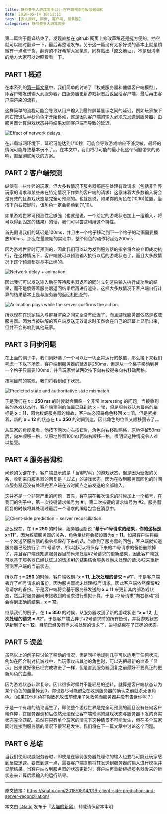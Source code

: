 ```yaml
---
title: 快节奏多人游戏同步(2)-客户端预测与服务器调和
date: 2018-05-14 18:11:11
tags: [多人游戏, 同步, 客户端, 服务器]
categories: 快节奏多人游戏同步
---
```


第二篇终于翻译结束了，发现直接在 github 网页上修改草稿还是挺方便的，抽空就可以随时翻译一下，最后再整理发布。关于这一篇没有太多好说的基本上就是稍微有一点点干货，翻译的不好希望大家见谅，同样贴出「[原文地址](http://www.gabrielgambetta.com/client-side-prediction-server-reconciliation.html)」，不是很清晰的地方大家可以对照着看一下。

<!--more-->

## PART 1 概述

在本系列的[第一篇文章](http://snatix.com/2018/05/07/015-client-server-game-architecture/)中，我们简单的讨论了『权威服务器和傀儡客户端模型』，即客户端发送输入到服务器，由服务器更新游戏状态后返回给客户端，最后再由客户端渲染的流程。

这样简单的流程可能会导致从用户输入到最终屏幕显示之间的延迟，例如玩家按下向右按键后半秒角色才开始移动，这是因为客户端的输入必须先发送到服务器，由服务器计算游戏状态并将结果发回客户端而导致的延迟。

![Effect of network delays.](http://www.gabrielgambetta.com/img/fpm2-01.png)

在非局域网环境下，延迟可能达到1/10秒，可能会导致游戏响应不够灵敏，最坏的情况可能导致基本玩不了。。在本文中，我们将尽可能的最小化这个问题带来的影响，直至彻底解决的方案。

## PART 2 客户端预测

纵使有一些作弊的玩家，但大多数情况下服务器都是在处理有效请求（包括非作弊玩家的请求和某些未在特定情况下作弊的客户端的请求）这意味着大多数输入将会是有效的且游戏状态是完全可预测的。也就是说，如果你的角色在(10,10)位置，当按下向右按键时，该角色一定会移动到(11,10)。

如果游戏世界可预测性足够强（也就是说，一个给定的游戏状态加上一组输入，将可以得到固定的结果）的话，我们可以尝试利用这个特性。

首先假设我们的延迟是100ms，并且由一个格子移动到下一个格子的动画需要播放100ms，那么在最原始的实现中，整个角色的动作将延迟200ms

因为游戏世界时可预测的，因此我们可以认为发到服务器的指令将会被立即成功执行，在这种情况下，客户端就可以预测输入执行以后的游戏状态了，而且大多数情况下这个预测都是基本正确的。

![Network delay + animation.](http://www.gabrielgambetta.com/img/fpm2-02.png)

因此我们可以发送输入后在等待服务器返回的同时立刻渲染输入执行成功后的结果，而不是傻等着服务器返回结果后再进行渲染。这样大多数情况下客户端自行计算的结果基本上是与服务器的返回相匹配的。

![Animation plays while the server confirms the action.](http://www.gabrielgambetta.com/img/fpm2-03.png)

所以现在在玩家输入与屏幕渲染之间完全没有延迟了，而且游戏服务器依然是权威服务器。因为当被破解的客户端发送无效请求时虽然会在自己的屏幕上显示出来，但并不会影响到其他玩家。

## PART 3 同步问题

在上面的例子中，我们刚好选了一个可以让一切正常运行的数值，那么接下来我们考虑一下以下场景，客户端到服务器的延迟是250ms，但是从一个格子移动到另一个格子只需要100ms，并且玩家尝试两次按下向右按键来向右移动两格。

按照目前的实现，我们将看到如下状况。

![Predicted state and authoritative state mismatch.](http://www.gabrielgambetta.com/img/fpm2-04.png)

于是我们在 **t = 250 ms** 的时候就会面临一个非常 interesting 的问题，当接收到新的游戏状态时，客户端预测的位置已经到达 **x = 12**，但是服务器认为最新的坐标是 **x = 11**，因为权威服务器的缘故，客户端必须将角色移回 **x = 11**，但是紧接着，新的 **x = 12** 的状态在 **t = 350** 的时间到达，因此角色的位置又顺移回去了。。

从玩家的角度来看，他按下两次向右按钮后，角色向右移动两格，原地停留50ms后，向左顺移一格，又原地停留100ms再向右顺移一格，很明显这种情况令人难以接受。

## PART 4 服务器调和

问题的关键在于，客户端显示的是「*当前时间*」的游戏状态，但是因为延迟的关系，收到来自服务器的回复是「*过去*」的游戏状态。因为在收到服务器回包的时间点服务器还没有处理完客户端在该时间点之前发送的全部输入。

这并不是一个非常严重的问题，首先，客户端在每次请求的时候加上一个编号，在我们的例子中，第一次按键请求编号为 #1，第二次按键的请求编号为 #2。服务器回复的时候将其处理过最后一个请求的编号包含在消息中。

![Client-side prediction + server reconciliation.](http://www.gabrielgambetta.com/img/fpm2-05.png)

那么现在，在 **t = 250** 的时候，服务器回复说 “**基于#1号请求的结果，你的坐标是x=11**”，因为权威服务器的关系，角色坐标将会被设置为**x = 11**。如果客户端将每一个发送至服务器的指令都保存下来的话，当收到了服务器的回包，客户端就知道服务器已经执行了 #1 号请求，所以就可以将保存下来的#1号请求的备份删除掉了，并且客户端还知道服务器目前尚未处理#2号请求的更新结果，因此客户端就可以基于服务器已经认证过的请求#1的结果结合服务器尚未处理的请求#2来重新预测客户端的当前状态。

所以在 **t = 250** 的时候，客户端收到 “**x = 11, 上次处理的请求 = #1**”。于是客户端丢弃了#1号请求的备份，因为服务器尚未处理#2号请求，因此客户端依然保留#2号请求的备份。于是客户端将会基于服务器发送的 **x = 11** 来更新其内部游戏状态，然后将服务器尚未接收到的请求进行模拟计算。于是 #2号请求“向右移动”将会得到正确的结果，**x = 12**。

继续我们的例子，在 **t = 350** 的时候，从服务器收到了新的游戏状态 “**x = 12, 上次处理的请求 = #2**”。于是客户端丢弃了#2号请求前的所有备份，并将游戏状态更新到了**x = 12**。目前已经没有尚未被处理的请求了，进程结束在了正确的状态。

## PART 5 误差

虽然以上的例子只讨论了移动的情况，但是同样地规则几乎可以适用于任何状况，例如在回合制对抗游戏中，当玩家攻击其他的角色时，可以先把最新的血条「显示」出来就好像已经完成攻击了一样，但是直到服务器回复之前最好不要真正的更新角色的血量。

因为游戏状态非常复杂，因此很多时候并不能轻易的逆转。就算是客户端状态认为某个角色的血量掉到0，你也要尽可能避免在收到服务器的确认之前就杀死该角色。（如果其他角色在你致死攻击前使用了急救包而服务器并没有告诉你呢？）

于是一个有趣的结论诞生了，即使整个游戏世界是完全可预测的而且没有任何客户端作弊，在服务器调和后依然无法保证客户端预测的游戏状态与服务器下发的真实状态完全匹配。虽然在只有单个玩家的情况下这种情景不可能发生，但在多个玩家同时连接到服务器的情况下很容易发生。我们将在下一篇文章中讨论这个问题。

## PART 6 总结

当我们使用权威服务器时，即使是在等待服务器处理你的输入也要尽可能让玩家感到反应迅速。要做到这一点，需要客户端提前将其发送到服务器的输入进行模拟并显示结果。当客户端收到服务器的状态更新时，客户端再重新根据服务器发来的新状态来计算后续输入的运行结果。

------

原文链接：https://snatix.com/2018/05/14/016-client-side-prediction-and-server-reconciliation/

本文由 [sNatic](https://github.com/sNaticY) 发布于『[大喵的新窝](https://snatix.com)』 转载请保留本申明

